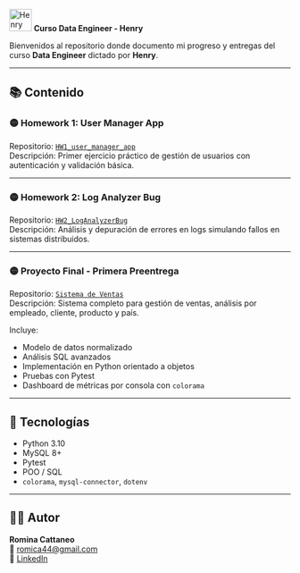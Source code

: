 <img src="https://i.ibb.co/h1fp7qb3/henry-argentina-squarelogo-1663746523899.webp" alt="Henry Logo" width="40"/> **Curso Data Engineer - Henry**

Bienvenidos al repositorio donde documento mi progreso y entregas del curso **Data Engineer** dictado por **Henry**.

---

## 📚 Contenido

### 🟡 Homework 1: User Manager App
Repositorio: [`HW1_user_manager_app`](./HW1_user_manager_app)  
Descripción: Primer ejercicio práctico de gestión de usuarios con autenticación y validación básica.

---

### 🟡 Homework 2: Log Analyzer Bug
Repositorio: [`HW2_LogAnalyzerBug`](./HW2_LogAnalyzerBug)  
Descripción: Análisis y depuración de errores en logs simulando fallos en sistemas distribuidos.

---

### 🟡 Proyecto Final - Primera Preentrega
Repositorio: [`Sistema de Ventas`](./PrimeraPreentregaPF/sistema_ventas_comestibles)  
Descripción: Sistema completo para gestión de ventas, análisis por empleado, cliente, producto y país.

Incluye:
- Modelo de datos normalizado
- Análisis SQL avanzados
- Implementación en Python orientado a objetos
- Pruebas con Pytest
- Dashboard de métricas por consola con `colorama`

---

## 🚀 Tecnologías

- Python 3.10
- MySQL 8+
- Pytest
- POO / SQL
- `colorama`, `mysql-connector`, `dotenv`

---

## 👩‍💻 Autor

**Romina Cattaneo**  
📧 romica44@gmail.com  
🔗 [LinkedIn](https://www.linkedin.com/in/romina-paola-cattaneo-9757b345/)
